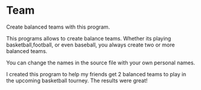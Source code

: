 # Team

Create balanced teams with this program.

This programs allows to create balance teams.
Whether its playing basketball,football, or even baseball, you always create two or more balanced teams.

You can change the names in the source file with your own personal names.

I created this program to help my friends get 2 balanced teams to play in the upcoming basketball tourney.
The results were great!
